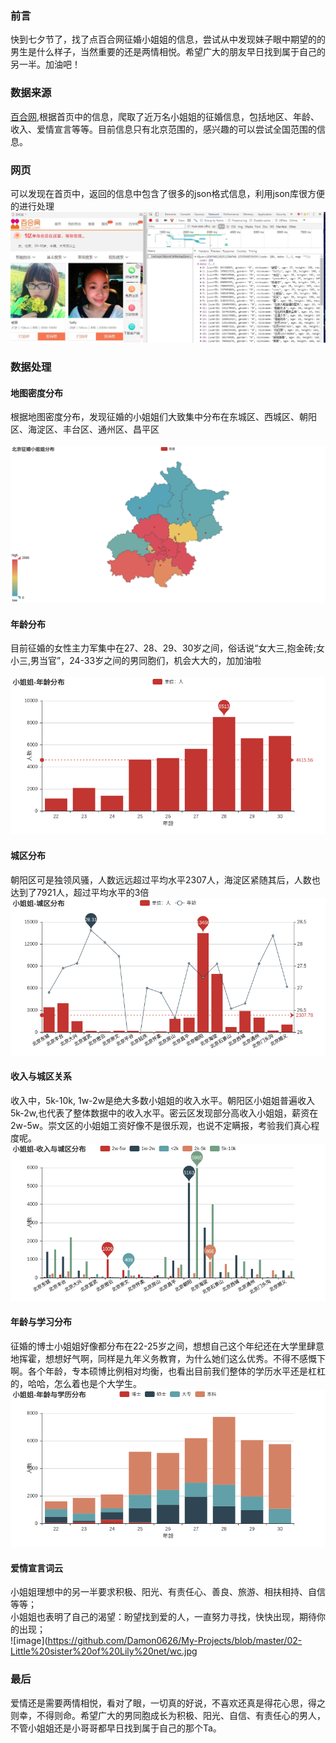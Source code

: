 ### 前言
快到七夕节了，找了点百合网征婚小姐姐的信息，尝试从中发现妹子眼中期望的的男生是什么样子，当然重要的还是两情相悦。希望广大的朋友早日找到属于自己的另一半。加油吧！
### 数据来源
[百合网](http://search.baihe.com/),根据首页中的信息，爬取了近万名小姐姐的征婚信息，包括地区、年龄、收入、爱情宣言等等。目前信息只有北京范围的，感兴趣的可以尝试全国范围的信息。
### 网页
可以发现在首页中，返回的信息中包含了很多的json格式信息，利用json库很方便的进行处理
![image](https://github.com/Damon0626/My-Projects/blob/master/02-Little%20sister%20of%20Lily%20net/Lily%20net.jpg)
### 数据处理
#### 地图密度分布
根据地图密度分布，发现征婚的小姐姐们大致集中分布在东城区、西城区、朝阳区、海淀区、丰台区、通州区、昌平区\
\
![image](https://github.com/Damon0626/My-Projects/blob/master/02-Little%20sister%20of%20Lily%20net/map-dist.png)
#### 年龄分布
目前征婚的女性主力军集中在27、28、29、30岁之间，俗话说“女大三,抱金砖;女小三,男当官”，24-33岁之间的男同胞们，机会大大的，加加油啦\
\
![image](https://github.com/Damon0626/My-Projects/blob/master/02-Little%20sister%20of%20Lily%20net/age-distribution.png)
#### 城区分布
朝阳区可是独领风骚，人数远远超过平均水平2307人，海淀区紧随其后，人数也达到了7921人，超过平均水平的3倍\
![image](https://github.com/Damon0626/My-Projects/blob/master/02-Little%20sister%20of%20Lily%20net/loc-distribution.png)
#### 收入与城区关系
收入中，5k-10k, 1w-2w是绝大多数小姐姐的收入水平。朝阳区小姐姐普遍收入5k-2w,也代表了整体数据中的收入水平。密云区发现部分高收入小姐姐，薪资在2w-5w。崇文区的小姐姐工资好像不是很乐观，也说不定瞒报，考验我们真心程度呢。
![image](https://github.com/Damon0626/My-Projects/blob/master/02-Little%20sister%20of%20Lily%20net/income%26loc-distribution.png)
#### 年龄与学习分布
征婚的博士小姐姐好像都分布在22-25岁之间，想想自己这个年纪还在大学里肆意地挥霍，想想好气啊，同样是九年义务教育，为什么她们这么优秀。不得不感慨下啊。各个年龄，专本硕博比例相对均衡，也看出目前我们整体的学历水平还是杠杠的，哈哈，怎么着也是个大学生。
![image](https://github.com/Damon0626/My-Projects/blob/master/02-Little%20sister%20of%20Lily%20net/age%26edu-dist.png)
#### 爱情宣言词云
小姐姐理想中的另一半要求积极、阳光、有责任心、善良、旅游、相扶相持、自信等等；\
小姐姐也表明了自己的渴望：盼望找到爱的人，一直努力寻找，快快出现，期待你的出现；\
![image](https://github.com/Damon0626/My-Projects/blob/master/02-Little%20sister%20of%20Lily%20net/wc.jpg
### 最后
爱情还是需要两情相悦，看对了眼，一切真的好说，不喜欢还真是得花心思，得之则幸，不得则命。希望广大的男同胞成长为积极、阳光、自信、有责任心的男人，不管小姐姐还是小哥哥都早日找到属于自己的那个Ta。
